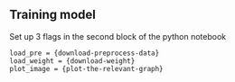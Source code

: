 ## Training model

Set up 3 flags in the second block of the python notebook

```
load_pre = {download-preprocess-data}
load_weight = {download-weight}
plot_image = {plot-the-relevant-graph}
```
